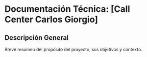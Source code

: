 # Documentación Técnica: [Call Center Carlos Giorgio]

## Descripción General
Breve resumen del propósito del proyecto, sus objetivos y contexto.


